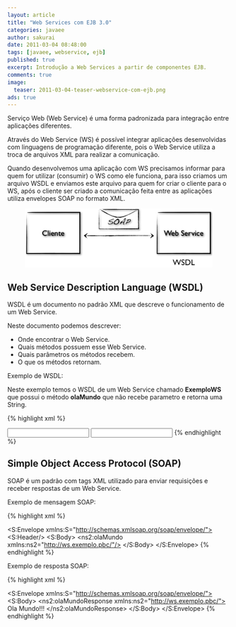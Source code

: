 ```yaml
---
layout: article
title: "Web Services com EJB 3.0"
categories: javaee
author: sakurai
date: 2011-03-04 08:48:00
tags: [javaee, webservice, ejb]
published: true
excerpt: Introdução a Web Services a partir de componentes EJB.
comments: true
image:
  teaser: 2011-03-04-teaser-webservice-com-ejb.png
ads: true
---
```


Serviço Web (Web Service) é uma forma padronizada para integração entre aplicações diferentes.

Através do Web Service (WS) é possível integrar aplicações desenvolvidas com linguagens de programação diferente, pois o Web Service utiliza a troca de arquivos XML para realizar a comunicação.

Quando desenvolvemos uma aplicação com WS precisamos informar para quem for utilizar (consumir) o WS como ele funciona, para isso criamos um arquivo WSDL e enviamos este arquivo para quem for criar o cliente para o WS, após o cliente ser criado a comunicação feita entre as aplicações utiliza envelopes SOAP no formato XML.

<figure>
    <a href="/images/2011-03-04-webservice-com-ejb-01.png"><img src="/images/2011-03-04-webservice-com-ejb-01.png" alt="Web Services."></a>
</figure>

## Web Service Description Language (WSDL)

WSDL é um documento no padrão XML que descreve o funcionamento de um Web Service.

Neste documento podemos descrever:

* Onde encontrar o Web Service.
* Quais métodos possuem esse Web Service.
* Quais parâmetros os métodos recebem.
* O que os métodos retornam.

Exemplo de WSDL:

Neste exemplo temos o WSDL de um Web Service chamado **ExemploWS** que possui o método **olaMundo** que não recebe parametro e retorna uma String.

{% highlight xml %}
<?xml version="1.0" encoding="UTF-8" standalone="yes"?>
<!-- Generated by JAX-WS RI at http://jax-ws.dev.java.net. RI's version is JAX-WSRI 2.1.3.1-hudson-749-SNAPSHOT. -->
<definitions targetNamespace="http://ws.exemplo.pbc/" name="ExemploWSService" xmlns="http://schemas.xmlsoap.org/wsdl/" xmlns:tns="http://ws.exemplo.pbc/" xmlns:xsd="http://www.w3.org/2001/XMLSchema" xmlns:soap="http://schemas.xmlsoap.org/wsdl/soap/" xmlns:wsu="http://docs.oasis-open.org/wss/2004/01/oasis-200401-wss-wssecurity-utility-1.0.xsd">
  <ns1:Policy wsu:Id="ExemploWSPortBinding_olaMundo_WSAT_Policy" xmlns:ns1="http://www.w3.org/ns/ws-policy">
    <ns1:ExactlyOne>
      <ns1:All>
        <ns2:ATAlwaysCapability xmlns:ns2="http://schemas.xmlsoap.org/ws/2004/10/wsat"/>
        <ns3:ATAssertion ns1:Optional="true" ns4:Optional="true" xmlns:ns4="http://schemas.xmlsoap.org/ws/2002/12/policy" xmlns:ns3="http://schemas.xmlsoap.org/ws/2004/10/wsat"/>
      </ns1:All>
    </ns1:ExactlyOne>
  </ns1:Policy>
  <types>
    <xsd:schema>
      <xsd:import namespace="http://ws.exemplo.pbc/" schemaLocation="ExemploWSService_schema1.xsd"/>
    </xsd:schema>
  </types>
  <message name="olaMundo">
    <part name="parameters" element="tns:olaMundo"/>
  </message>
  <message name="olaMundoResponse">
    <part name="parameters" element="tns:olaMundoResponse"/>
  </message>
  <portType name="ExemploWS">
    <operation name="olaMundo">
      <input message="tns:olaMundo"/>
      <output message="tns:olaMundoResponse"/>
    </operation>
  </portType>
  <binding name="ExemploWSPortBinding" type="tns:ExemploWS">
    <soap:binding transport="http://schemas.xmlsoap.org/soap/http" style="document"/>
    <operation name="olaMundo">
      <ns5:PolicyReference URI="#ExemploWSPortBinding_olaMundo_WSAT_Policy" xmlns:ns5="http://www.w3.org/ns/ws-policy"/>
      <soap:operation soapAction=""/>
      <input>
        <soap:body use="literal"/>
      </input>
      <output>
        <soap:body use="literal"/>
      </output>
    </operation>
  </binding>
  <service name="ExemploWSService">
    <port name="ExemploWSPort" binding="tns:ExemploWSPortBinding">
      <soap:address location="REPLACE_WITH_ACTUAL_URL"/>
    </port>
  </service>
</definitions>
{% endhighlight %}

## Simple Object Access Protocol (SOAP)

SOAP é um padrão com tags XML utilizado para enviar requisições e receber respostas de um Web Service.

Exemplo de mensagem SOAP:

{% highlight xml %}
<?xml version="1.0" encoding="UTF-8"?>
<S:Envelope xmlns:S="http://schemas.xmlsoap.org/soap/envelope/">
  <S:Header/>
  <S:Body>
    <ns2:olaMundo xmlns:ns2="http://ws.exemplo.pbc/"/>
  </S:Body>
</S:Envelope>
{% endhighlight %}

Exemplo de resposta SOAP:

{% highlight xml %}
<?xml version="1.0" encoding="UTF-8"?>
<S:Envelope xmlns:S="http://schemas.xmlsoap.org/soap/envelope/">
  <S:Body>
    <ns2:olaMundoResponse xmlns:ns2="http://ws.exemplo.pbc/">
    <return>Ola Mundo!!!</return>
    </ns2:olaMundoResponse>
  </S:Body>
</S:Envelope>
{% endhighlight %}
